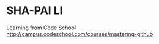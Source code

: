 SHA-PAI LI
==========
Learning from Code School
http://campus.codeschool.com/courses/mastering-github
